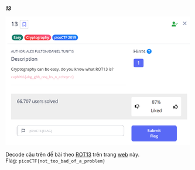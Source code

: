 ***13***

![alt text](image.png)

Decode câu trên đề bài theo [ROT13](https://en.wikipedia.org/wiki/ROT13) trên trang [web](https://rot13.com/) này. <br>
Flag: ```picoCTF{not_too_bad_of_a_problem}```